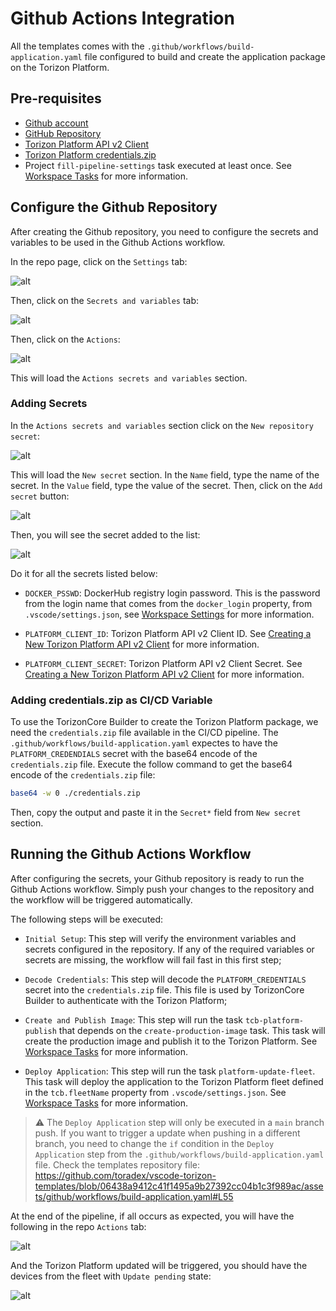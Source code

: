 # Github Actions Integration

All the templates comes with the `.github/workflows/build-application.yaml` file configured to build and create the application package on the Torizon Platform.

## Pre-requisites

- [Github account](https://github.com/join)
- [GitHub Repository](https://docs.github.com/en/github/getting-started-with-github/create-a-repo)
- [Torizon Platform API v2 Client](./PLATFORM-API-V2-CLIENT.md)
- [Torizon Platform credentials.zip](./TORIZON-PLATFORM-CREDENTIALS.md)
- Project `fill-pipeline-settings` task executed at least once. See [Workspace Tasks](./WORKSPACE-TASKS.md#fill-pipeline-settings) for more information.

## Configure the Github Repository

After creating the Github repository, you need to configure the secrets and variables to be used in the Github Actions workflow.

In the repo page, click on the `Settings` tab:

![alt](./assets/img/githubSettings650.jpg)

Then, click on the `Secrets and variables` tab:

![alt](./assets/img/githubSecrets650.jpg)

Then, click on the `Actions`:

![alt](./assets/img/githubActions650.jpg)

This will load the `Actions secrets and variables` section.

### Adding Secrets

In the `Actions secrets and variables` section click on the `New repository secret`:

![alt](./assets/img/githubActionsAddSecretButton.jpg)

This will load the `New secret` section. In the `Name` field, type the name of the secret. In the `Value` field, type the value of the secret. Then, click on the `Add secret` button:

![alt](./assets/img/githubActionsAddSecret.jpg)

Then, you will see the secret added to the list:

![alt](./assets/img/githubActionsSecretAdded.jpg)

Do it for all the secrets listed below:

- `DOCKER_PSSWD`: DockerHub registry login password. This is the password from the login name that comes from the `docker_login` property, from `.vscode/settings.json`, see [Workspace Settings](./WORKSPACE-SETTINGS.md#docker_login) for more information.

- `PLATFORM_CLIENT_ID`: Torizon Platform API v2 Client ID. See [Creating a New Torizon Platform API v2 Client](./PLATFORM-API-V2-CLIENT.md) for more information.

- `PLATFORM_CLIENT_SECRET`: Torizon Platform API v2 Client Secret. See [Creating a New Torizon Platform API v2 Client](./PLATFORM-API-V2-CLIENT.md) for more information.

### Adding credentials.zip as CI/CD Variable

To use the TorizonCore Builder to create the Torizon Platform package, we need the `credentials.zip` file available in the CI/CD pipeline. The `.github/workflows/build-application.yaml` expectes to have the `PLATFORM_CREDENDIALS` secret with the base64 encode of the `credentials.zip` file. Execute the follow command to get the base64 encode of the `credentials.zip` file:

```bash
base64 -w 0 ./credentials.zip
```

Then, copy the output and paste it in the `Secret*` field from `New secret` section.

## Running the Github Actions Workflow

After configuring the secrets, your Github repository is ready to run the Github Actions workflow. Simply push your changes to the repository and the workflow will be triggered automatically.

The following steps will be executed:

- `Initial Setup`: This step will verify the environment variables and secrets configured in the repository. If any of the required variables or secrets are missing, the workflow will fail fast in this first step;

- `Decode Credentials`: This step will decode the `PLATFORM_CREDENTIALS` secret into the `credentials.zip` file. This file is used by TorizonCore Builder to authenticate with the Torizon Platform;

- `Create and Publish Image`: This step will run the task `tcb-platform-publish` that depends on the `create-production-image` task. This task will create the production image and publish it to the Torizon Platform. See [Workspace Tasks](./WORKSPACE-TASKS.md#tcb-platform-publish) for more information.

- `Deploy Application`: This step will run the task `platform-update-fleet`. This task will deploy the application to the Torizon Platform fleet defined in the `tcb.fleetName` property from `.vscode/settings.json`. See [Workspace Tasks](./WORKSPACE-TASKS.md#platform-update-fleet) for more information.

> ⚠️ The `Deploy Application` step will only be executed in a `main` branch push. If you want to trigger a update when pushing in a different branch, you need to change the `if` condition in the `Deploy Application` step from the `.github/workflows/build-application.yaml` file. Check the templates repository file: <https://github.com/toradex/vscode-torizon-templates/blob/06438a9412c41f1495a9b27392cc04b1c3f989ac/assets/github/workflows/build-application.yaml#L55>

At the end of the pipeline, if all occurs as expected, you will have the following in the repo `Actions` tab:

![alt](./assets/img/githubActionsSuccess650.jpg)

And the Torizon Platform updated will be triggered, you should have the devices from the fleet with `Update pending` state:

![alt](./assets/img/torizonPlatformDevicingBeingUpdated.jpg)

